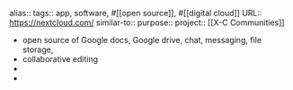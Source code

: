 alias::
tags:: app, software, #[[open source]], #[[digital cloud]]
URL:: https://nextcloud.com/
similar-to::
purpose::
project:: [[X-C Communities]]

- open source of Google docs, Google drive, chat, messaging, file storage,
- collaborative editing
-
-
